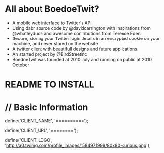 All about BoedoeTwit?
=====================

- A mobile web interface to Twitter's API
- Using dabr source code by @davidcarrington with inspirations from @whatleydude and awesome contributions from Terence Eden
- Secure, storing your Twitter login details in an encrypted cookie on your machine, and never stored on the website
- A twitter client with beautifull designs and future applications
- An started project by @BirdStreetInc
- BoedoeTwit was founded at 2010 July and running on public at 2010 October

README TO INSTALL
=================


// Basic Information
====================

define('CLIENT_NAME', '==========');

define('CLIENT_URL', '========');

define('CLIENT_LOGO', 'http://a0.twimg.com/profile_images/1584971999/80x80-curious.png');